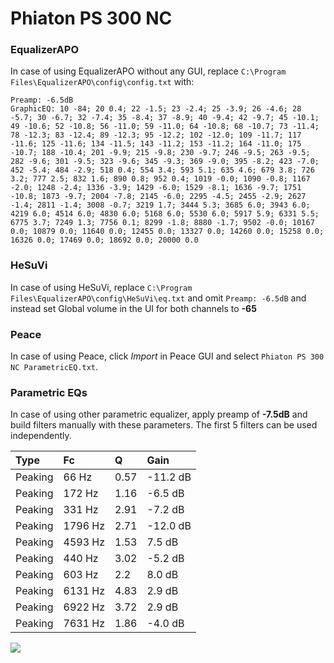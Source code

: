 # Phiaton PS 300 NC

### EqualizerAPO
In case of using EqualizerAPO without any GUI, replace `C:\Program Files\EqualizerAPO\config\config.txt`
with:
```
Preamp: -6.5dB
GraphicEQ: 10 -84; 20 0.4; 22 -1.5; 23 -2.4; 25 -3.9; 26 -4.6; 28 -5.7; 30 -6.7; 32 -7.4; 35 -8.4; 37 -8.9; 40 -9.4; 42 -9.7; 45 -10.1; 49 -10.6; 52 -10.8; 56 -11.0; 59 -11.0; 64 -10.8; 68 -10.7; 73 -11.4; 78 -12.3; 83 -12.4; 89 -12.3; 95 -12.2; 102 -12.0; 109 -11.7; 117 -11.6; 125 -11.6; 134 -11.5; 143 -11.2; 153 -11.2; 164 -11.0; 175 -10.7; 188 -10.4; 201 -9.9; 215 -9.8; 230 -9.7; 246 -9.5; 263 -9.5; 282 -9.6; 301 -9.5; 323 -9.6; 345 -9.3; 369 -9.0; 395 -8.2; 423 -7.0; 452 -5.4; 484 -2.9; 518 0.4; 554 3.4; 593 5.1; 635 4.6; 679 3.8; 726 3.2; 777 2.5; 832 1.6; 890 0.8; 952 0.4; 1019 -0.0; 1090 -0.8; 1167 -2.0; 1248 -2.4; 1336 -3.9; 1429 -6.0; 1529 -8.1; 1636 -9.7; 1751 -10.8; 1873 -9.7; 2004 -7.8; 2145 -6.0; 2295 -4.5; 2455 -2.9; 2627 -1.4; 2811 -1.4; 3008 -0.7; 3219 1.7; 3444 5.3; 3685 6.0; 3943 6.0; 4219 6.0; 4514 6.0; 4830 6.0; 5168 6.0; 5530 6.0; 5917 5.9; 6331 5.5; 6775 3.7; 7249 1.3; 7756 0.1; 8299 -1.8; 8880 -1.7; 9502 -0.0; 10167 0.0; 10879 0.0; 11640 0.0; 12455 0.0; 13327 0.0; 14260 0.0; 15258 0.0; 16326 0.0; 17469 0.0; 18692 0.0; 20000 0.0
```

### HeSuVi
In case of using HeSuVi, replace `C:\Program Files\EqualizerAPO\config\HeSuVi\eq.txt` and omit `Preamp:
-6.5dB` and instead set Global volume in the UI for both channels to **-65**

### Peace
In case of using Peace, click *Import* in Peace GUI and select `Phiaton PS 300 NC ParametricEQ.txt`.

### Parametric EQs
In case of using other parametric equalizer, apply preamp of **-7.5dB** and build filters manually with
these parameters. The first 5 filters can be used independently.

| Type    | Fc      |    Q | Gain     |
|:--------|:--------|:-----|:---------|
| Peaking | 66 Hz   | 0.57 | -11.2 dB |
| Peaking | 172 Hz  | 1.16 | -6.5 dB  |
| Peaking | 331 Hz  | 2.91 | -7.2 dB  |
| Peaking | 1796 Hz | 2.71 | -12.0 dB |
| Peaking | 4593 Hz | 1.53 | 7.5 dB   |
| Peaking | 440 Hz  | 3.02 | -5.2 dB  |
| Peaking | 603 Hz  | 2.2  | 8.0 dB   |
| Peaking | 6131 Hz | 4.83 | 2.9 dB   |
| Peaking | 6922 Hz | 3.72 | 2.9 dB   |
| Peaking | 7631 Hz | 1.86 | -4.0 dB  |

![](https://raw.githubusercontent.com/jaakkopasanen/AutoEq/master/results/headphonecom/sbaf-serious/Phiaton%20PS%20300%20NC/Phiaton%20PS%20300%20NC.png)